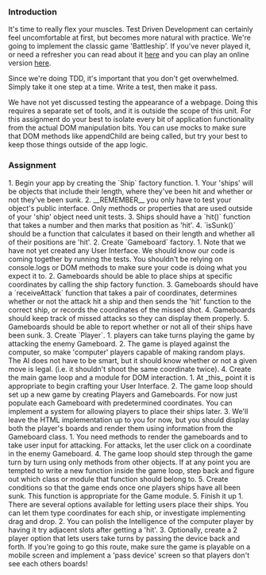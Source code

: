 ### Introduction
It's time to really flex your muscles.  Test Driven Development can certainly feel uncomfortable at first, but becomes more natural with practice.  We're going to implement the classic game 'Battleship'.  If you've never played it, or need a refresher you can read about it [here](https://en.wikipedia.org/wiki/Battleship_(game)) and you can play an online version [here](http://en.battleship-game.org/).

Since we're doing TDD, it's important that you don't get overwhelmed.  Simply take it one step at a time.  Write a test, then make it pass.

We have not yet discussed testing the appearance of a webpage.  Doing this requires a separate set of tools, and it is outside the scope of this unit.  For this assignment do your best to isolate every bit of application functionality from the actual DOM manipulation bits.  You can use mocks to make sure that DOM methods like appendChild are being called, but try your best to keep those things outside of the app logic.

### Assignment

<div class="lesson-content__panel" markdown="1">
1. Begin your app by creating the `Ship` factory function.
   1. Your 'ships' will be objects that include their length, where they've been hit and whether or not they've been sunk.
   2. __REMEMBER__ you only have to test your object's public interface.  Only methods or properties that are used outside of your 'ship' object need unit tests.
   3. Ships should have a `hit()` function that takes a number and then marks that position as 'hit'.
   4. `isSunk()` should be a function that calculates it based on their length and whether all of their positions are 'hit'.
2. Create `Gameboard` factory.
   1. Note that we have not yet created any User Interface.  We should know our code is coming together by running the tests.  You shouldn't be relying on console.logs or DOM methods to make sure your code is doing what you expect it to.
   2. Gameboards should be able to place ships at specific coordinates by calling the ship factory function.
   3. Gameboards should have a `receiveAttack` function that takes a pair of coordinates, determines whether or not the attack hit a ship and then sends the 'hit' function to the correct ship, or records the coordinates of the missed shot.
   4. Gameboards should keep track of missed attacks so they can display them properly.
   5. Gameboards should be able to report whether or not all of their ships have been sunk.
3. Create `Player`.
   1. players can take turns playing the game by attacking the enemy Gameboard.
   2. The game is played against the computer, so make 'computer' players capable of making random plays.  The AI does not have to be smart, but it should know whether or not a given move is legal. (i.e. it shouldn't shoot the same coordinate twice).
4. Create the main game loop and a module for DOM interaction.
   1. At _this_ point it is appropriate to begin crafting your User Interface.
   2. The game loop should set up a new game by creating Players and Gameboards.  For now just populate each Gameboard with predetermined coordinates.  You can implement a system for allowing players to place their ships later.
   3. We'll leave the HTML implementation up to you for now, but you should display both the player's boards and render them using information from the Gameboard class.
      1. You need methods to render the gameboards and to take user input for attacking.  For attacks, let the user click on a coordinate in the enemy Gameboard.
   4. The game loop should step through the game turn by turn using only methods from other objects.  If at any point you are tempted to write a new function inside the game loop, step back and figure out which class or module that function should belong to.
   5. Create conditions so that the game ends once one players ships have all been sunk.  This function is appropriate for the Game module.
5. Finish it up
   1. There are several options available for letting users place their ships.  You can let them type coordinates for each ship, or investigate implementing drag and drop.
   2. You can polish the Intelligence of the computer player by having it try adjacent slots after getting a 'hit'.
   3. Optionally, create a 2 player option that lets users take turns by passing the device back and forth.  If you're going to go this route, make sure the game is playable on a mobile screen and implement a 'pass device' screen so that players don't see each others boards!
</div>
